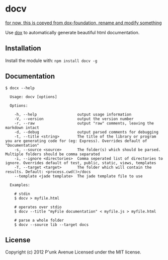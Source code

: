# docv

[for now, this is copyed from dox-foundation, rename and modify something](https://github.com/punkave/dox-foundation)

Use [dox](https://github.com/visionmedia/dox) to automatically generate beautiful html documentation.

## Installation
Install the module with: `npm install docv -g`

## Documentation
```
$ docx --help

  Usage: docv [options]

  Options:

    -h, --help                  output usage information
    -V, --version               output the version number
    -r, --raw                   output "raw" comments, leaving the markdown intact
    -d, --debug                 output parsed comments for debugging
    -t, --title <string>        The title of the library or program you are generating code for (eg: Express). Overrides default of "Documentation"
    -s, --source <source>       The folder(s) which should be parsed. Multiple folders should be comma separated
    -i, --ignore <directories>  Comma seperated list of directories to ignore. Overrides default of test, public, static, views, templates
    -T, --target <target>       The folder which will contain the results. Default: <process.cwd()>/docs
    --template <jade template>  The jade template file to use

  Examples:

    # stdin
    $ docv > myfile.html

    # operates over stdio
    $ docv --title "myFile documentation" < myfile.js > myfile.html

    # parse a whole folder
    $ docv --source lib --target docs
```

## License
Copyright (c) 2012 P'unk Avenue
Licensed under the MIT license.

